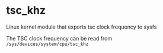 # tsc_khz
Linux kernel module that exports tsc clock frequency to sysfs

The TSC clock frequency can be read from `/sys/devices/system/cpu/tsc_khz`
